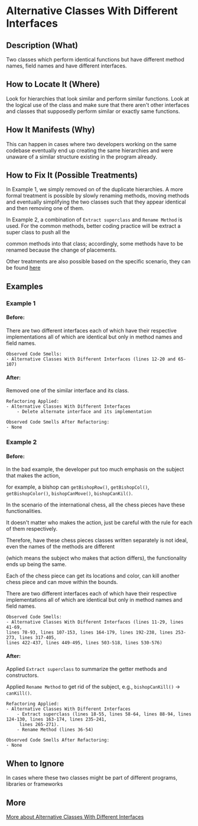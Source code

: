 # Alternative Classes With Different Interfaces

## Description (What)

Two classes which perform identical functions but have different method names, field names and have different interfaces.

## How to Locate It (Where)

Look for hierarchies that look similar and perform similar functions. Look at the logical use of the class and make sure that there aren't other interfaces and classes that supposedly perform similar or exactly same functions.

## How It Manifests (Why)

This can happen in cases where two developers working on the same codebase eventually end up creating the same hierarchies and were unaware of a similar structure existing in the program already.

## How to Fix It (Possible Treatments)

In Example 1, we simply removed on of the duplicate hierarchies. A more formal treatment is possible by slowly renaming methods, moving methods and eventually simplifying the two classes such that they appear identical and then removing one of them.

In Example 2, a combination of `Extract superclass` and `Rename Method` is used. For the common methods, better coding practice will be extract a super class to push all the 

common methods into that class; accordingly, some methods have to be renamed because the change of placements.

Other treatments are also possible based on the specific scenario, they can be found [here](https://refactoring.guru/smells/alternative-classes-with-different-interfaces#:~:text=Treatment)

## Examples

### Example 1

#### Before:

There are two different interfaces each of which have their respective implementations all of which are identical but only in method names and field names.

```
Observed Code Smells:
- Alternative Classes With Different Interfaces (lines 12-20 and 65-107)
```

#### After:

Removed one of the similar interface and its class.

```
Refactoring Applied:
- Alternative Classes With Different Interfaces
    - Delete alternate interface and its implementation
```

```
Observed Code Smells After Refactoring:
- None
```

### Example 2

#### Before:

In the bad example, the developer put too much emphasis on the subject that makes the action,

for example, a bishop can `getBishopRow()`, `getBishopCol()`, `getBishopColor()`, `bishopCanMove()`, `bishopCanKil()`.

In the scenario of the international chess, all the chess pieces have these functionalities.

It doesn't matter who makes the action, just be careful with the rule for each of them respectively.

Therefore, have these chess pieces classes written separately is not ideal, even the names of the methods are different

(which means the subject who makes that action differs), the functionality ends up being the same.

Each of the chess piece can get its locations and color, can kill another chess piece and can move within the bounds.

There are two different interfaces each of which have their respective implementations all of which are identical but only in method names and field names.

```
Observed Code Smells:
- Alternative Classes With Different Interfaces (lines 11-29, lines 41-69,
lines 78-93, lines 107-153, lines 164-179, lines 192-238, lines 253-273, lines 317-405,
lines 422-437, lines 449-495, lines 503-518, lines 530-576)
```

#### After:

Applied `Extract superclass` to summarize the getter methods and constructors.

Applied `Rename Method` to get rid of the subject, e.g., `bishopCanKill()` -> `canKill()`.

```
Refactoring Applied:
- Alternative Classes With Different Interfaces
    - Extract superclass (lines 18-55, lines 58-64, lines 88-94, lines 124-130, lines 163-174, lines 235-241, 
     lines 265-271).
    - Rename Method (lines 36-54)
```

```
Observed Code Smells After Refactoring:
- None
```

## When to Ignore

In cases where these two classes might be part of different programs, libraries or frameworks

## More

[More about Alternative Classes With Different Interfaces](https://refactoring.guru/smells/alternative-classes-with-different-interfaces)
